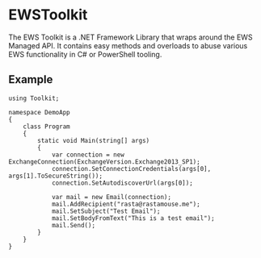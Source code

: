 # EWSToolkit

The EWS Toolkit is a .NET Framework Library that wraps around the EWS Managed API.  It contains easy methods and overloads to abuse various EWS functionality in C# or PowerShell tooling.

## Example

```
using Toolkit;

namespace DemoApp
{
    class Program
    {
        static void Main(string[] args)
        {
            var connection = new ExchangeConnection(ExchangeVersion.Exchange2013_SP1);
            connection.SetConnectionCredentials(args[0], args[1].ToSecureString());
            connection.SetAutodiscoverUrl(args[0]);

            var mail = new Email(connection);
            mail.AddRecipient("rasta@rastamouse.me");
            mail.SetSubject("Test Email");
            mail.SetBodyFromText("This is a test email");
            mail.Send();
        }
    }
}
```
